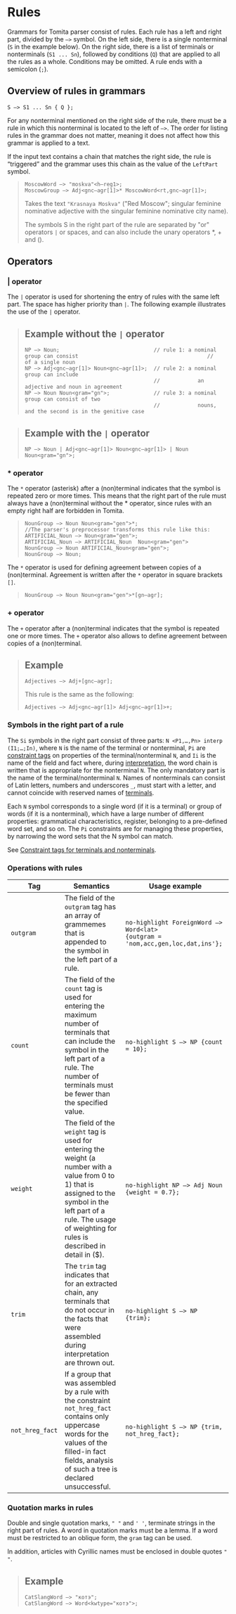 # Rules

Grammars for Tomita parser consist of rules. Each rule has a left and right part, divided by the `—>` symbol. On the left side, there is a single nonterminal (`S` in the example below). On the right side, there is a list of terminals or nonterminals (`S1 ... Sn`), followed by conditions (`Q`) that are applied to all the rules as a whole. Conditions may be omitted. A rule ends with a semicolon (`;`).

## Overview of rules in grammars

`S —> S1 ... Sn { Q };`

For any nonterminal mentioned on the right side of the rule, there must be a rule in which this nonterminal is located to the left of `—>`. The order for listing rules in the grammar does not matter, meaning it does not affect how this grammar is applied to a text.

If the input text contains a chain that matches the right side, the rule is <q>triggered</q> and the grammar uses this chain as the value of the `LeftPart` symbol.

> ```no-highlight
> MoscowWord —> "moskva"<h—reg1>;
> MoscowGroup —> Adj<gnc—agr[1]>* MoscowWord<rt,gnc—agr[1]>;
> ```
> 
> Takes the text `"Krasnaya Moskva"` ("Red Moscow"; singular feminine nominative adjective with the singular feminine nominative city name).
> 
> The symbols S  in the right part of the rule are separated by "or" operators `|` or spaces, and can also include the unary operators *, + and ().


## Operators <a name="operators"></a>

### | operator

The `|` operator is used for shortening the entry of rules with the same left part. The space has higher priority than `|`. The following example illustrates the use of the `|` operator.

> ## Example without the `|` operator
> 
> ```no-highlight
> NP —> Noun;                              // rule 1: a nominal group can consist                                         //            of a single noun
> NP —> Adj<gnc—agr[1]> Noun<gnc—agr[1]>;  // rule 2: a nominal group can include
>                                          //            an adjective and noun in agreement
> NP —> Noun Noun<gram="gn">;              // rule 3: a nominal group can consist of two
>                                          //            nouns, and the second is in the genitive case
> ```

> ## Example with the `|` operator
> 
> `NP —> Noun | Adj<gnc—agr[1]> Noun<gnc—agr[1]> | Noun Noun<gram="gn">;`

### \* operator

The `*` operator (asterisk) after a (non)terminal indicates that the symbol is repeated zero or more times. This means that the right part of the rule must always have a (non)terminal without the * operator, since rules with an empty right half are forbidden in Tomita.

> ```no-highlight
> NounGroup —> Noun Noun<gram="gen">*;
> //The parser's preprocessor transforms this rule like this:
> ARTIFICIAL_Noun —> Noun<gram="gen">;
> ARTIFICIAL_Noun —> ARTIFICIAL_Noun  Noun<gram="gen">
> NounGroup —> Noun ARTIFICIAL_Noun<gram="gen">;
> NounGroup —> Noun;
> ```

The `*` operator is used for defining agreement between copies of a (non)terminal. Agreement is written after the `*` operator in square brackets `[]`.

> `NounGroup —> Noun Noun<gram="gen">*[gn—agr];`

### + operator

The `+` operator after a (non)terminal indicates that the symbol is repeated one or more times. The `+` operator also allows to define agreement between copies of a (non)terminal.

> ## Example
> 
> `Adjectives —> Adj+[gnc—agr];`
> 
> This rule is the same as the following:
> 
> `Adjectives —> Adj<gnc—agr[1]> Adj<gnc—agr[1]>+;`

### Symbols in the right part of a rule

The `Si` symbols in the right part consist of three parts: `N <P1,…,Pn> interp (I1;…;In)`, where `N` is the name of the terminal or nonterminal, `Pi` are [constraint tags](labels-limits.md) on properties of the terminal/nonterminal `N`, and `Ii` is the name of the field and fact where, during [interpretation](interpretation.md), the word chain is written that is appropriate for the nonterminal `N`. The only mandatory part is the name of the terminal/nonterminal `N`. Names of nonterminals can consist of Latin letters, numbers and underscores `_`, must start with a letter, and cannot coincide with reserved names of [terminals](terminals-list.md).

Each `N` symbol corresponds to a single word (if it is a terminal) or group of words (if it is a nonterminal), which have a large number of different properties: grammatical characteristics, register, belonging to a pre-defined word set, and so on. The `Pi` constraints are for managing these properties, by narrowing the word sets that the N symbol can match.

See [Constraint tags for terminals and nonterminals](all-labels-list.md).

### Operations with rules

Tag | Semantics | Usage example
----- | ----- | -----
`outgram` | The field of the `outgram` tag has an array of grammemes that is appended to the symbol in the left part of a rule. | ```no-highlight ForeignWord —> Word<lat>                {outgram = 'nom,acc,gen,loc,dat,ins'}; ```
`count` | The field of the `count` tag is used for entering the maximum number of terminals that can include the symbol in the left part of a rule. The number of terminals must be fewer than the specified value. | ```no-highlight S —> NP {count = 10}; ```
`weight` | The field of the `weight` tag is used for entering the weight (a number with a value from 0 to 1) that is assigned to the symbol in the left part of a rule. The usage of weighting for rules is described in detail in ($). | ```no-highlight NP —> Adj Noun {weight = 0.7}; ```
`trim` | The `trim` tag indicates that for an extracted chain, any terminals that do not occur in the facts that were assembled during interpretation are thrown out. | ```no-highlight S —> NP {trim}; ```
`not_hreg_fact` | If a group that was assembled by a rule with the constraint `not_hreg_fact` contains only uppercase words for the values of the filled-in fact fields, analysis of such a tree is declared unsuccessful. | ```no-highlight S —> NP {trim, not_hreg_fact}; ```


### Quotation marks in rules

Double and single quotation marks, `" "` and `' '`, terminate strings in the right part of rules. A word in quotation marks must be a lemma. If a word must be restricted to an oblique form, the `gram` tag can be used.

In addition, articles with Cyrillic names must be enclosed in double quotes `" "`.

> ## Example
> 
> ```no-highlight
> CatSlangWord —> "котэ";
> CatSlangWord —> Word<kwtype="котэ">;
> ```

